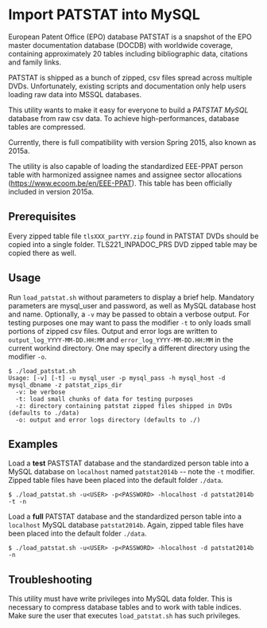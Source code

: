 Import PATSTAT into MySQL
=========================

European Patent Office (EPO) database PATSTAT is a snapshot of the EPO master documentation database (DOCDB) with worldwide coverage, containing approximately 20 tables including bibliographic data, citations and family links.

PATSTAT is shipped as a bunch of zipped, csv files spread across multiple DVDs. Unfortunately, existing scripts and documentation only help users loading raw data into MSSQL databases.

This utility wants to make it easy for everyone to build a *PATSTAT MySQL* database from raw csv data. To achieve high-performances, database tables are compressed.

Currently, there is full compatibility with version Spring 2015, also known as 2015a.

The utility is also capable of loading the standardized EEE-PPAT person table with harmonized assignee names and assignee sector allocations (https://www.ecoom.be/en/EEE-PPAT). This table has been officially included in version 2015a.

Prerequisites
-------------
Every zipped table file `tlsXXX_partYY.zip` found in PATSTAT DVDs should be copied into a single folder. TLS221_INPADOC_PRS DVD zipped table may be copied there as well.


Usage
------

Run `load_patstat.sh` without parameters to display a brief help. Mandatory parameters are mysql_user and password, as well as MySQL database host and name. Optionally, a `-v` may be passed to obtain a verbose output. For testing purposes one may want to pass the modifier `-t` to only loads small portions of zipped csv files. Output and error logs are written to `output_log_YYYY-MM-DD.HH:MM` and `error_log_YYYY-MM-DD.HH:MM` in the current workind directory. One may specify a different directory using the modifier `-o`.

```
$ ./load_patstat.sh
Usage: [-v] [-t] -u mysql_user -p mysql_pass -h mysql_host -d mysql_dbname -z patstat_zips_dir
  -v: be verbose
  -t: load small chunks of data for testing purposes
  -z: directory containing patstat zipped files shipped in DVDs (defaults to ./data)
  -o: output and error logs directory (defaults to ./)

```

Examples
--------
Load a **test** PASTSTAT database and the standardized person table into a MySQL database on `localhost` named `patstat2014b` -- note the `-t` modifier. Zipped table files have been placed into the default folder `./data`.

```
$ ./load_patstat.sh -u<USER> -p<PASSWORD> -hlocalhost -d patstat2014b -t -n

```

Load a **full** PATSTAT database and the standardized person table into a `localhost` MySQL database `patstat2014b`. Again, zipped table files have been placed into the default folder `./data`.

```
$ ./load_patstat.sh -u<USER> -p<PASSWORD> -hlocalhost -d patstat2014b -n

```

Troubleshooting
---------------
This utility must have write privileges into MySQL data folder. This is necessary to compress database tables and to work with table indices. Make sure the user that executes `load_patstat.sh` has such privileges.
